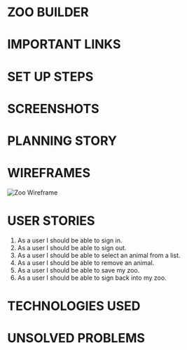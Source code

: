 # ZOO BUILDER
# IMPORTANT LINKS
# SET UP STEPS
# SCREENSHOTS
# PLANNING STORY
# WIREFRAMES
![Zoo Wireframe](https://i.imgur.com/s0ebKVA.jpg)
# USER STORIES
1. As a user I should be able to sign in. 
2. As a user I should be able to sign out.
3. As a user I should be able to select an animal from a list.
4. As a user I should be able to remove an animal.
5. As a user I should be able to save my zoo.
6. As a user I should be able to sign back into my zoo.
# TECHNOLOGIES USED
# UNSOLVED PROBLEMS
